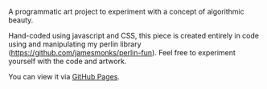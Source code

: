 A programmatic art project to experiment with a concept of algorithmic beauty.

Hand-coded using javascript and CSS, this piece is created entirely in code using and manipulating my perlin library (https://github.com/jamesmonks/perlin-fun). Feel free to experiment yourself with the code and artwork.

You can view it via [GitHub Pages](https://jamesmonks.github.io/Sunset/).
